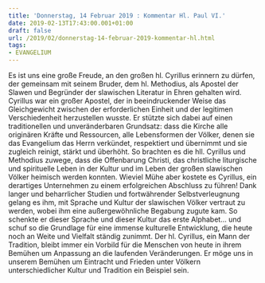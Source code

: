 ```yaml
---
title: 'Donnerstag, 14 Februar 2019 : Kommentar Hl. Paul VI.'
date: 2019-02-13T17:43:00.001+01:00
draft: false
url: /2019/02/donnerstag-14-februar-2019-kommentar-hl.html
tags: 
- EVANGELIUM
---
```


Es ist uns eine große Freude, an den großen hl. Cyrillus erinnern zu dürfen, der gemeinsam mit seinem Bruder, dem hl. Methodius, als Apostel der Slawen und Begründer der slawischen Literatur in Ehren gehalten wird. Cyrillus war ein großer Apostel, der in beeindruckender Weise das Gleichgewicht zwischen der erforderlichen Einheit und der legitimen Verschiedenheit herzustellen wusste. Er stützte sich dabei auf einen traditionellen und unveränderbaren Grundsatz: dass die Kirche alle originären Kräfte und Ressourcen, alle Lebensformen der Völker, denen sie das Evangelium das Herrn verkündet, respektiert und übernimmt und sie zugleich reinigt, stärkt und überhöht. So brachten es die hll. Cyrillus und Methodius zuwege, dass die Offenbarung Christi, das christliche liturgische und spirituelle Leben in der Kultur und im Leben der großen slawischen Völker heimisch werden konnten. Wieviel Mühe aber kostete es Cyrillus, ein derartiges Unternehmen zu einem erfolgreichen Abschluss zu führen! Dank langer und beharrlicher Studien und fortwährender Selbstverleugnung gelang es ihm, mit Sprache und Kultur der slawischen Völker vertraut zu werden, wobei ihm eine außergewöhnliche Begabung zugute kam. So schenkte er dieser Sprache und dieser Kultur das erste Alphabet... und schuf so die Grundlage für eine immense kulturelle Entwicklung, die heute noch an Weite und Vielfalt ständig zunimmt. Der hl. Cyrillus, ein Mann der Tradition, bleibt immer ein Vorbild für die Menschen von heute in ihrem Bemühen um Anpassung an die laufenden Veränderungen. Er möge uns in unserem Bemühen um Eintracht und Frieden unter Völkern unterschiedlicher Kultur und Tradition ein Beispiel sein.